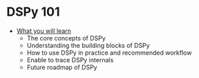 # DSPy 101

- [What you will learn](intro.ipynb)
    - The core concepts of DSPy
    - Understanding the building blocks of DSPy
    - How to use DSPy in practice and recommended workflow
    - Enable to trace DSPy internals
    - Future roadmap of DSPy
